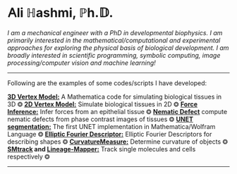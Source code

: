 # &#66304;li &#8461;ashmi, &#8473;h.&#120123;.



*I am a mechanical engineer with a PhD in developmental biophysics. I am primarily interested in the mathematical/computational and experimental approaches for exploring the physical basis of biological development. I am broadly interested in scientific programming, symbolic computing, image processing/computer vision and machine learning!*



---

Following are the examples of some codes/scripts I have developed:

**[3D Vertex Model:](https://github.com/alihashmiii/3D-Vertex-Model)** A Mathematica code for simulating biological tissues in 3D &#10050; **[2D Vertex Model:](https://github.com/alihashmiii/2D-vertex-model)** Simulate biological tissues in 2D &#10050; **[Force Inference:](https://github.com/alihashmiii/Force-Inference)** Infer forces from an epithelial tissue &#10050; **[Nematic Defect](https://github.com/alihashmiii/Nematic-Defect)** compute nematic defects from phase contrast images of tissues &#10050; **[UNET segmentation:](https://github.com/alihashmiii/UNet-Segmentation-Wolfram)** The first UNET implementation in Mathematica/Wolfram Language &#10050; **[Elliptic Fourier Descriptor:](https://github.com/alihashmiii/Elliptical-Fourier-Descriptors)** Elliptic Fourier Descriptors for describing shapes &#10050;  **[CurvatureMeasure:](https://github.com/alihashmiii/curvatureMeasure)** Determine curvature of objects &#10050; **[SMtrack](https://github.com/alihashmiii/SMtrack) and [Lineage-Mapper:](https://github.com/alihashmiii/Lineage-Mapper)** Track single molecules and cells respectively &#10050; 

---
